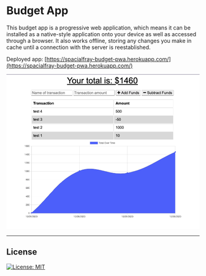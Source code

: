 # Budget App

This budget app is a progressive web application, which means it can be installed as a native-style application onto your device as well as accessed through a browser. It also works offline, storing any changes you make in cache until a connection with the server is reestablished.

Deployed app: [https://spacialfray-budget-pwa.herokuapp.com/](https://spacialfray-budget-pwa.herokuapp.com/)

![Screen shot](readme_ss.png)

---

## License

[![License: MIT](https://img.shields.io/badge/License-MIT-yellow.svg)](https://opensource.org/licenses/MIT)

